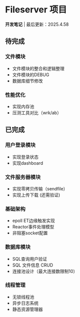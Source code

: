 # Fileserver 项目
**开发笔记** | 最后更新：2025.4.58

## 待完成

### 文件模块
+ 文件模块的整合和逻辑整理
+ 文件模块的DEBUG
+ 数据库细节修改

### 性能优化
+ 实现内存池
+ 压测工具对比（wrk/ab）

## 已完成
### 用户登录模块
+ 实现登录状态
+ 实现dashboard

### 文件服务器模块
+ 实现零拷贝传输（sendfile）
+ 实现上传下载 (还需验证)

### 基础架构
+ epoll ET边缘触发实现
+ Reactor事件处理模型
+ 非阻塞socket配置

### 数据库模块
+ SQL查询用户验证
+ SQL 文件信息 CRUD
+ 连接池设计（最大连接数限制10）

### 线程管理
+ 无锁线程池
+ 异步日志系统
+ 静态资源管理器
